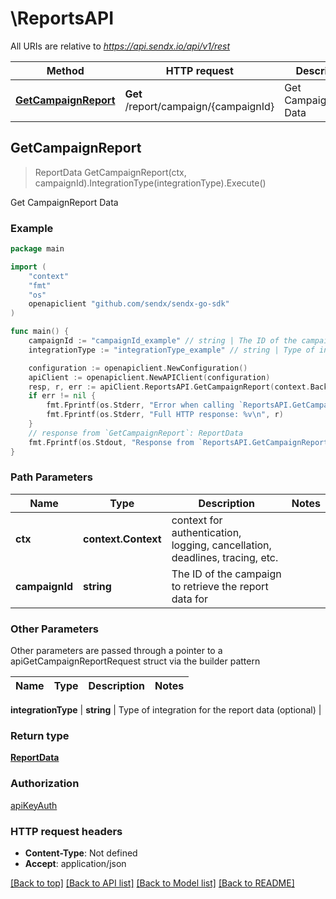 # \ReportsAPI

All URIs are relative to *https://api.sendx.io/api/v1/rest*

Method | HTTP request | Description
------------- | ------------- | -------------
[**GetCampaignReport**](ReportsAPI.md#GetCampaignReport) | **Get** /report/campaign/{campaignId} | Get CampaignReport Data



## GetCampaignReport

> ReportData GetCampaignReport(ctx, campaignId).IntegrationType(integrationType).Execute()

Get CampaignReport Data



### Example

```go
package main

import (
	"context"
	"fmt"
	"os"
	openapiclient "github.com/sendx/sendx-go-sdk"
)

func main() {
	campaignId := "campaignId_example" // string | The ID of the campaign to retrieve the report data for
	integrationType := "integrationType_example" // string | Type of integration for the report data (optional) (optional)

	configuration := openapiclient.NewConfiguration()
	apiClient := openapiclient.NewAPIClient(configuration)
	resp, r, err := apiClient.ReportsAPI.GetCampaignReport(context.Background(), campaignId).IntegrationType(integrationType).Execute()
	if err != nil {
		fmt.Fprintf(os.Stderr, "Error when calling `ReportsAPI.GetCampaignReport``: %v\n", err)
		fmt.Fprintf(os.Stderr, "Full HTTP response: %v\n", r)
	}
	// response from `GetCampaignReport`: ReportData
	fmt.Fprintf(os.Stdout, "Response from `ReportsAPI.GetCampaignReport`: %v\n", resp)
}
```

### Path Parameters


Name | Type | Description  | Notes
------------- | ------------- | ------------- | -------------
**ctx** | **context.Context** | context for authentication, logging, cancellation, deadlines, tracing, etc.
**campaignId** | **string** | The ID of the campaign to retrieve the report data for | 

### Other Parameters

Other parameters are passed through a pointer to a apiGetCampaignReportRequest struct via the builder pattern


Name | Type | Description  | Notes
------------- | ------------- | ------------- | -------------

 **integrationType** | **string** | Type of integration for the report data (optional) | 

### Return type

[**ReportData**](ReportData.md)

### Authorization

[apiKeyAuth](../README.md#apiKeyAuth)

### HTTP request headers

- **Content-Type**: Not defined
- **Accept**: application/json

[[Back to top]](#) [[Back to API list]](../README.md#documentation-for-api-endpoints)
[[Back to Model list]](../README.md#documentation-for-models)
[[Back to README]](../README.md)

